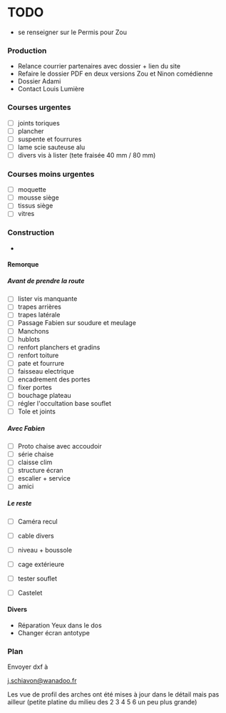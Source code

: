 # TODO

- se renseigner sur le Permis pour Zou

### Production

- Relance courrier partenaires avec dossier + lien du site
- Refaire le dossier PDF en deux versions Zou et Ninon comédienne
- Dossier Adami
- Contact Louis Lumière

### Courses urgentes

- [ ] joints toriques
- [ ] plancher
- [ ] suspente et fourrures
- [ ] lame scie sauteuse alu
- [ ] divers vis à lister (tete fraisée 40 mm / 80 mm)

### Courses moins urgentes
- [ ] moquette
- [ ] mousse siège
- [ ] tissus siège
- [ ] vitres

### Construction

- 
#### Remorque

##### Avant de prendre la route
- [ ] lister vis manquante
- [ ] trapes arrières
- [ ] trapes latérale
- [ ] Passage Fabien sur soudure et meulage
- [ ] Manchons
- [ ] hublots
- [ ] renfort planchers et gradins
- [ ] renfort toiture
- [ ] pate et fourrure
- [ ] faisseau electrique
- [ ] encadrement des portes
- [ ] fixer portes
- [ ] bouchage plateau
- [ ] régler l'occultation base souflet
- [ ] Tole et joints

##### Avec Fabien

- [ ] Proto chaise avec accoudoir
- [ ] série chaise
- [ ] claisse clim
- [ ] structure écran
- [ ] escalier + service
- [ ] amici

##### Le reste
- [ ] Caméra recul
- [ ] cable divers
- [ ] niveau + boussole
- [ ] cage extérieure
- [ ] tester souflet
- [ ] Castelet



#### Divers

- Réparation Yeux dans le dos
- Changer écran antotype

### Plan

Envoyer dxf à 

j.schiavon@wanadoo.fr


Les vue de profil des arches ont été mises à jour dans le détail mais pas ailleur (petite platine du milieu des 2 3 4 5 6 un peu plus grande)

